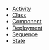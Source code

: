 -   [Activity](https://github.com/vampir9939/Tritpo/tree/master/MyWeather/Documentation/Diagrams/Activity/README.md)-   [Class](https://github.com/vampir9939/Tritpo/tree/master/MyWeather/Documentation/Diagrams/Class/README.md)-   [Component](https://github.com/vampir9939/Tritpo/tree/master/MyWeather/Documentation/Diagrams/Component/README.md)-   [Deployment](https://github.com/vampir9939/Tritpo/tree/master/MyWeather/Documentation/Diagrams/Deployment/README.md)-   [Sequence](https://github.com/vampir9939/Tritpo/tree/master/MyWeather/Documentation/Diagrams/Sequence/README.md)-   [State](https://github.com/vampir9939/Tritpo/tree/master/MyWeather/Documentation/Diagrams/State/README.md)
